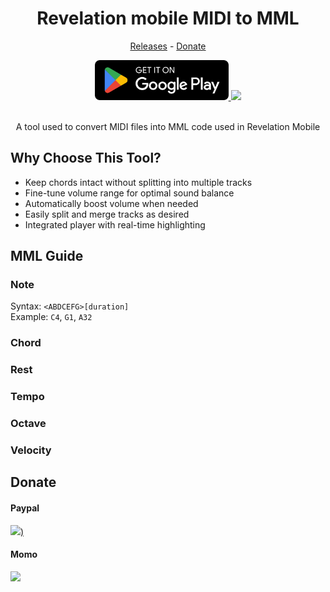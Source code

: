 <div align="center">
  <h1>Revelation mobile MIDI to MML</h1>

  <p>
    <a href="https://github.com/cuikho210/revelation-mobile-midi-to-mml/releases">Releases</a> - 
    <a href="https://github.com/cuikho210/revelation-mobile-midi-to-mml/blob/main/README/DONATE.md">Donate</a>
  </p>

  <a href="https://play.google.com/store/apps/details?id=com.mtlkms.revelation_mobile_midi_to_mml">
    <img src="https://raw.githubusercontent.com/pioug/google-play-badges/main/svg/en.svg" height="64" />
  </a>
  <a href="https://apps.microsoft.com/detail/9nwbrmhf4tlh">
    <img src="https://get.microsoft.com/images/en-us%20dark.svg" height="64"/>
  </a>
  <br /> <br />

  <p>A tool used to convert MIDI files into MML code used in Revelation Mobile</p>
</div>

## Why Choose This Tool?

+ Keep chords intact without splitting into multiple tracks
+ Fine-tune volume range for optimal sound balance
+ Automatically boost volume when needed
+ Easily split and merge tracks as desired
+ Integrated player with real-time highlighting

## MML Guide
### Note
Syntax: `<ABDCEFG>[duration]`  
Example: `C4`, `G1`, `A32`  

### Chord

### Rest

### Tempo

### Octave

### Velocity

## Donate

#### Paypal

[<img src="https://www.paypalobjects.com/paypal-ui/logos/svg/paypal-color.svg" height="64px" />)](https://paypal.me/cuikho210)

#### Momo

<img
  src="https://github.com/cuikho210/revelation-mobile-midi-to-mml/assets/86552587/889d0c3c-a214-4ebc-8db3-48cce0570b20"
  height="256px"
/>
